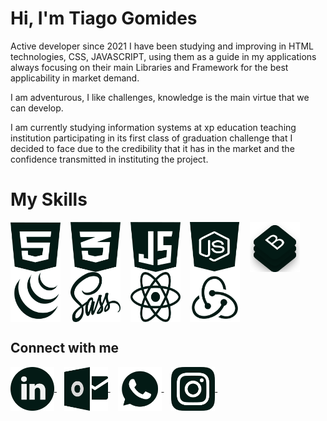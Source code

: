 
# Hi, I'm Tiago Gomides

<p> Active developer since 2021 I have been studying and improving in HTML technologies, CSS, JAVASCRIPT, using them as a guide in my applications always focusing on their main Libraries and Framework for the best applicability in market demand.</p>

<p> I am adventurous, I like challenges, knowledge is the main virtue that we can develop.</p>

<p> I am currently studying information systems at xp education teaching institution participating in its first class of graduation challenge that I decided to face due to the credibility that it has in the market and the confidence transmitted in instituting the project.</p>

# My Skills

<section>
<img align="center" alt="HTML5" height="80" width="80" src="./.guithub/html.svg">     
&nbsp;&nbsp;
<img align="center" alt="CSS3" height="80" width="80" src="./.guithub/css.svg">     
&nbsp;&nbsp;
<img align="center" alt="JavaScript" height="80" width="80" src="./.guithub/javascript.svg">     
&nbsp;&nbsp;
<img align="center" alt="JavaScript" height="80" width="80" src="./.guithub/nodejs.svg">     
&nbsp;&nbsp;
<img align="center" alt="Bootstrap" height="80" width="80" src="./.guithub/bootstrap.svg">     
&nbsp;&nbsp;

<img align="center" alt="Jquery" height="80" width="80" src="./.guithub/jquery.svg">     
&nbsp;&nbsp;
<img align="center" alt="Sass" height="80" width="80" src="./.guithub/Sass.svg">     
&nbsp;&nbsp;
<img align="center" alt="React" height="80" width="80" src="./.guithub/react.svg">     
&nbsp;&nbsp;
<img align="center" alt="Redux Reducer" height="80" width="80" src="./.guithub/redux-reducer.svg">     
&nbsp;&nbsp;
</section>

## Connect with me

<section>
<a href="linkedin.com/in/tiago-gomides-744216212" target="_blank">
    <img align="center" alt="Linkedin" height="70" width="70" src="./.guithub/linkedin.svg">
  </a>
&nbsp;&nbsp;
<a href="mailto:gomidestiago@outlook.com" target="_blank">
    <img align="center" alt="Outlook" height="70" width="70" src="./.guithub/outlook.svg">
  </a>
&nbsp;&nbsp;
<a href="https://wa.me/5532998145630?text=Ola%20Tiago%20Gomides!%0A(Me%20chamo)%2C%20lhe%20encontrei%20%20GitHub%20gostaria%20de%20trata%3A" target="_blank">
    <img align="center" alt="Outlook" height="70" width="70" src="./.guithub/whatsapp.svg">
  </a>
&nbsp;&nbsp;
<a href="https://www.instagram.com/gomides.tiago/" target="_blank">
    <img align="center" alt="instagram" height="70" width="70" src="./.guithub/instagram.svg">
  </a>
&nbsp;&nbsp;

</section>